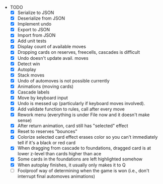 - TODO
    - [x] Serialize to JSON
    - [x] Deserialize from JSON
    - [x] Implement undo
    - [x] Export to JSON
    - [x] Import from JSON
    - [x] Add unit tests
    - [x] Display count of available moves
    - [x] Dropping cards on reserves, freecells, cascades is difficult
    - [x] Undo doesn't update avail. moves
    - [x] Detect win
    - [x] Autoplay
    - [x] Stack moves
    - [x] Undo of automoves is not possible currently
    - [x] Animations (moving cards)
    - [x] Cascade labels
    - [x] Move by keyboard input
    - [x] Undo is messed up (particularly if keyboard moves involved).
    - [x] Add validate function to rules, call after every move
    - [x] Rework menu (everything is under File now and it doesn't make sense)
    - [x] After return animation, card still has "selected" effect
    - [x] Reset to reserves "bounces"
    - [x] Colorize selected card effect erases color so you can't immediately tell if it's a black or red card
    - [x] When dragging from cascade to foundations, dragged card is at lower z-level than cards higher than ace
    - [x] Some cards in the foundations are left highlighted somehow
    - [x] When autoplay finishes, it usually only makes it to Q
    - [ ] Foolproof way of determining when the game is won (i.e., don't interrupt final automoves animations)
